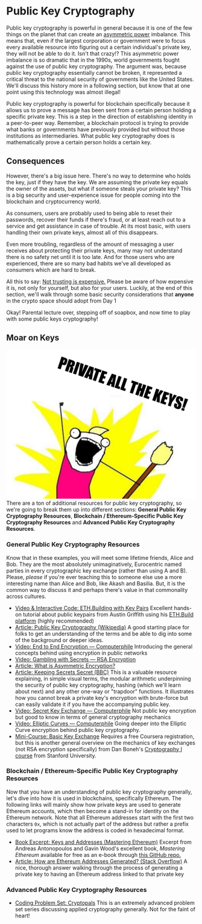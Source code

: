   Public Key Cryptography
=======================

   Public key cryptography is powerful in general because it is one of the few things on the planet that can create an [asymmetric power](https://searchsecurity.techtarget.com/definition/asymmetric-cryptography) imbalance. This means that, even if the largest corporation or government were to focus every available resource into figuring out a certain individual's private key, they will not be able to do it. Isn't that crazy!? This asymmetric power imbalance is so dramatic that in the 1990s, world governments fought against the use of public key cryptography. The argument was, because public key cryptography essentially cannot be broken, it represented a critical threat to the national security of governments like the United States. We'll discuss this history more in a following section, but know that at one point using this technology was almost illegal! 

  Public key cryptography is powerful for blockchain specifically because it allows us to prove a message has been sent from a certain person holding a specific private key. This is a step in the direction of establishing identity in a peer-to-peer way. Remember, a blockchain protocol is trying to provide what banks or governments have previously provided but without those institutions as intermediaries. What public key cryptography does is mathematically prove a certain person holds a certain key. 

 Consequences
------------

  However, there's a big issue here. There's no way to determine who holds the key, just if they have the key. We are assuming the private key equals the owner of the assets, but what if someone steals your private key? This is a big security and user-experience issue for people coming into the blockchain and cryptocurrency world. 

  As consumers, users are probably used to being able to reset their passwords, recover their funds if there's fraud, or at least reach out to a service and get assistance in case of trouble. At its most basic, with users handling their own private keys, almost all of this disappears. 

  Even more troubling, regardless of the amount of messaging a user receives about protecting their private keys, many may not understand there is no safety net until it is too late. And for those users who are experienced, there are so many bad habits we've all developed as consumers which are hard to break. 

  All this to say: [Not trusting is expensive.](https://twitter.com/danfinlay/status/1386474006937706496) Please be aware of how expensive it is, not only for yourself, but also for your users. Luckily, at the end of this section, we'll walk through some basic security considerations that **anyone** in the crypto space should adopt from Day 1 

 Okay! Parental lecture over, stepping off of soapbox, and now time to play with some public keys cryptography!

 Moar on Keys
------------

 ![private all the keys meme, x all the y meme template](../../../img/S01/private-all-the-keys.jpeg) There are a ton of additional resources for public key cryptography, so we're going to break them up into different sections: **General Public Key Cryptography Resources**, **Blockchain / Ethereum-Specific Public Key Cryptography Resources** and **Advanced Public Key Cryptography Resources**.

### General Public Key Cryptography Resources

 Know that in these examples, you will meet some lifetime friends, Alice and Bob. They are the most absolutely unimaginatively, Eurocentric named parties in every cryptographic key exchange (rather than using A and B). Please, *please* if you're ever teaching this to someone else use a more interesting name than Alice and Bob, like Akash and Basilia. But, it is the common way to discuss it and perhaps there's value in that commonality across cultures.

 * [Video & Interactive Code: ETH.Building with Key Pairs](https://youtu.be/9LtBDy67Tho) Excellent hands-on tutorial about public keypairs from Austin Griffith using his [ETH.Build platform](https://sandbox.eth.build/wofCrGxhc3Rfbm9kZV9pZMONAQ_EgcSDxIVsaW5rxItkw4zDrsKlxIfEiXPCnsKKwqLEjMOMw73CpHR5cGXCrElucHV0L0LEr3RvbsKjcG9zwpJ1xI4NwqRzaXplwpLDjMOIMsKlZsSCZ3PCgMKlb3LEiXIAwqRtxIhlAMKmxJXErnRzwpHCg8KkbmFtZcKgxKbEqGXDv8KkxJTElsOAwqdvxK_Fm8S6xZ_FocWjxaXEp8Spw7_CpcWra8Wdw4zDmsWzxaLFpMWmxKnCrm51bWJlcixib29sZWFuxbrElcW8w4DCqnByb8SpcnRpZXPCg8KldmFsdWXCqGPElGNrIMWjwqXGnnTGkMKmxLJ0xLTGk2PFr250AMShxIzEjgHGg2XCrURpc3DEgnkvV2F0Y2jEt8S5wpLDjQLCnsOMwrTEv8WBxYPHlBE8xYjFisWMxY7FkMaKBsWUxZbFmMWaxK_FncKExaDGgcW2xafFk8W7w4zDnsW6YcaJbMKgxa7FsMeqwpHHrMW0xoLFt8WXxpTElnPDgMe1x7fCoMaYxprGnMaexqDCgcawacayZcKlx4zHjmjCicSixI0BAseCwq_HhceHx4kvQWRkcsagc8eRxLrDjQUKw4zCqseZxYLHkwFWT8efYcWLxY3Fj8WRB8emxInHqMStx7zGgMW1x4LHscaVw4zDn8iKxpvGisiNc8KEwqtibG_GrMafU8eaMsKrx4hhY2Voxo_FkcKgyJDIksKnyKPIpcinxqPGpcanw5kqMHgzMmE5ZTkxOWNmODJkybY4ZDUwMjRlMcqCMGE1M2IwMzU1ybJlNGZixr7ImselyIHHhMeGyZnHisiVx4_IqceTAsKUxI7DoMiwx5sGSceexYnIt8ehyLrGigjIvcWXxZnJgMWcx73HrcmDyIHJhcSWw4zDo8iHZce4x7p0xbHKs8e_x6_EqQDIg8aWyrvHuMmJyIzGn3PIj8axxpDIlMeNx4_Kk8SOyLzIgcKuQ3LEqMS0L1Jlxrl2xorKnceUCMeUw7jKo8KCwqEww4pDITMzwqExLsi2yLjHosWRCcquyL_FscKSyYJlwqlbxaNzc8i3ZV3HgsKmxIRyxJVnxarJhsOpy73Cq1vFgGfFoXR1yKbMhsiBzIh0zIpuzIzHssOoyr7LgMu9wqdhyKTIpsyCzIfMicyLy4bEusOMw6bDjMOny4rJi8uMwoLCp8yBzINnZcK9dGhlIMaJYXIgx4YgxIRpxqx5IHfIkWggyZ1uZXnCqcyTzJXMl2XDmcKEyaw4NzVkMjBlYsqAZsuvNTlmyKTNnDLNp8uvMjM4NDk5NGEyzbM3NzEyODbNt2Mwzac2YjkwMTPEic27ZDFiZsqKMc2xzok0zoY3YTfNt2TKiMqQNsm4M82oxok4Nc6Nzb1jNzY5OMm_Y86AMmY3ZGE2zafJvc2izbTOpcm5MWE4zozLlAEDx4LCq8uZy5tvL8mVzJTLowHCrsqhy6jLqsusOmZmy7FWy7TKqsejcgTLucqwxbHClMu9wqxbxplpxqR0ZWvNksyZxafMm8ydzJ_JhsOgy73Cqs-fxpp2xIzGis-nxKnPqcyLzI3FrMu9y7_MuMyEz7Vlz7fMns-5a8OMw6HLvceZzJTHgsWpxbvFrcWvyr_Hqs-cyrRlzKXMp8inzKrMnMysxbvIhcykz73MutCXz6rMrcOAz7vNlceNzZfQn9CZxpXMrsOjw4zDqMu9zIhpzJRlZNCK0KHMs8ady4zChcy3yKfMhMy8zL7NgMaRzYPNhc2HzYnNi82NzY_Etc2SyIrPoceNZUvNksOZQsmszbo3zq5jOM2iybjNvmZhzobNocqJzqg5ya9izqdjzbbNsGXOp829N2LOi86uzbtmMTY2zKbOpjLNucm4NTTNusKoxplvz7LFkcK6aMa2cHM6Ly9hdc2HzJ7Mis-QzY0uxrltzZTQsM2WyKbDgMKo0onEtM-GbsODzr0Kx4LKl8igYcqay5LHkMS4yKoDIMeUwp7Ko8qex53PlMi5z5YLz5nHqcqyx77HrsmE0IPMr8uIx7nQjsuA0rfKtcew0KHSvNC2yYzLjsiRy5DKm8iXyJnEjtKzyIHInsqYyKHJpMyoyKjSp8eTAyrDjQM00q3EjkBQ0rDLtsaKDNK0yrHFncu9y4PFl9K6zLLRvcuLxqDJjsmQyZJryZTJlsmYxILJm8mdbMmfyaHGkMmj0JXMgsmnxqbNmMmrya3Jr8mxybPJtcm3ybnJu8m9yb_KgcqDMcqFyofKicqLyo3JscqQYsKI04wB06TKlsifypkvVNOIZcqdUFrTnQHDtMuFyqjLtcqrcseBxZXIvtOFy4zCh8KoZsS1dMmVxYIsyY_JkcmTZdS6ZcmXyZnTuMmexorJoMuPyJPUosiS1IHGp8Ko0Y7NilBhaXLCqtS3xrtGxaJpbHnCvCdSdWJpxq1NxLVvIE_NkScszYbGknMtc8aKaWbCpca5yZFywqcjyKTVu2TOvc-YyIHCqsSsxZvUoWV4dNSlxI7DqtSoLMWH1KzPlcWRyJzUscqv0rXTp9CS06nKt2vQjce7yrLTqNCnzJ7MrcKT0IXDjMOpw4zDq9Sz06_UvdOy07TFgtWD07fJnNWGcsKvZca7xoogz6PWhs2PxorIk9WJwqRU1oV01Y3Mu8y9zL_NgdGBc82Gxp7RhM2MzL3Rh82RecqTw4zDvMidz4Jwy5zVkCDVktWUz4jCg8OMw5vPjMurQ1PCmcKay7FC06HUrs6_1pLLuseqy7zQksKtz7DRi8-jIM-lec-_0IHPq8-60JLCqMy6zZFy0YzQitK6w5rMoseqwpPMkM-gz6LMv9e01p5nzK3FhMOgxJrPrsSuyZDNiNezzZLYi8ytwpHDjMOqzKTMpsmlzKnMmsyr1p_QmsWEw57Jh9any43RitiI1ZDRkM2bN82xZc6pZsmvzqHNqWLKiDA0zqvRrM23Nc27zaEwzrfVgmPNtM2dybjGidSU2LDNndi5Mc6zN2XNp9GWzr0Ox4LLmMua15XPhETLn9mW1ofTlseUworDjQTHpcWAyLHHly3Xp8-W0p_Xqs-a16zYhsyK2IjYlXnYi9K6w67Pu9azY9mb0LLZsseyw6zYg9ac0JLCqcSJ2bfLm9m5zJpvYmrLn9eA0JrYmcOt2KfCgM69xL7Ll9eUy5xFbtqC15XPiHLZoNmix5rFhMK02abWjtKxxZEF06XLu9iR1aHGq9mw2brJhtib0JLQusyCzITaq8q4w6vZvcWy0JLCptqG2ohjdMyH2rnaidCh2bXaltm40LPYoNCY2KLQqdiZw6zajs69D9Kg1J_IodOKy6MDwo7am9Sodcqnx6DaosaKxL7ZqtaUy4HSuMq20rrDrdK82rXbn9OBy4TTg8SCyIjYp9OH1YzTisytwp_ClsW-xKQA15EBw7_bstilw7wCx4AAANuyw5_Xkdu8yJvbvtuy2I_DvADEjgPFmNihZ9uyw6HEjgTcic6-Ate327LDo9yK3IMG3IXMr8uV3JMK3JzDp9ye043cnMOo3JnLlQHcltaj3JHckwfcjNuG3I7Ymtu2xL3cr8-q27LDq9ysxL3cqdyN27LDrNy6xI4O3LvcsNuyw63dgNyTD9ycw67XkdyTDty1zIvCpmfGmnXShMKQwqbGuW5m0LDCgMKny6FyxYDEtcOLP8OZwpndpN2kwpo) (highly recommended)
* [Article: Public Key Cryptography (Wikipedia)](https://en.wikipedia.org/wiki/Public-key_cryptography) A good starting place for folks to get an understanding of the terms and be able to dig into some of the background or deeper ideas.
* [Video: End to End Encryption — Computerphile](https://www.youtube.com/watch?v=jkV1KEJGKRA) Introducing the general concepts behind using encryption in public networks
* [Video: Gambling with Secrets — RSA Encryption](https://www.youtube.com/watch?v=vgTtHV04xRI)
* [Article: What is Asymmetric Encryption?](https://dzone.com/articles/what-is-asymmetric-encryption-understand-with-simp-1)
* [Article: Keeping Secrets Secret (BBC)](https://web.archive.org/web/20200924112725/https://www.rigb.org/christmaslectures08/html/activities/keeping-secrets-secret.pdf) This is a valuable resource explaining, in simple visual terms, the modular arithmetic underpinning the security of public key cryptography, hashing (which we'll learn about next) and any other one-way or "trapdoor" functions. It illustrates how you cannot break a private key's encryption with brute-force but can easily validate it if you have the accompanying public key.
* [Video: Secret Key Exchange — Computerphile](https://www.youtube.com/watch?v=NmM9HA2MQGI) Not public key encryption but good to know in terms of general cryptography mechanics
* [Video: Elliptic Curves — Computerphile](https://www.youtube.com/watch?v=NF1pwjL9-DE) Going deeper into the Elliptic Curve encryption behind public key cryptography.
* [Mini-Course: Basic Key Exchange](https://www.coursera.org/learn/crypto/home/week/5) Requires a free Coursera registration, but this is another general overview on the mechanics of key exchanges (not RSA encryption specifically) from Dan Boneh's [Cryptography I course](https://www.coursera.org/learn/crypto) from Stanford University.

### Blockchain / Ethereum-Specific Public Key Cryptography Resources

 Now that you have an understanding of public key cryptography generally, let's dive into how it is used in blockchains, specifically Ethereum. The following links will mainly show how private keys are used to generate Ethereum accounts, which then become a stand-in for identity on the Ethereum network. Note that all Ethereum addresses start with the first two characters `0x`, which is not actually part of the address but rather a prefix used to let programs know the address is coded in hexadecimal format.

 * [Book Excerpt: Keys and Addresses (Mastering Ethereum)](https://github.com/ethereumbook/ethereumbook/blob/develop/04keys-addresses.asciidoc) Excerpt from Andreas Antonopoulos and Gavin Wood's excellent book, *Mastering Ethereum* available for free as an e-book through [this GitHub repo.](https://github.com/ethereumbook/ethereumbook)
* [Article: How are Ethereum Addresses Generated? (Stack Overflow)](https://ethereum.stackexchange.com/questions/3542/how-are-ethereum-addresses-generated) A nice, thorough answer walking through the process of generating a private key to having an Ethereum address linked to that private key

### Advanced Public Key Cryptography Resources

 * [Coding Problem Set: Cryptopals](https://cryptopals.com/) This is an extremely advanced problem set series discussing applied cryptography generally. Not for the faint of heart!

 

